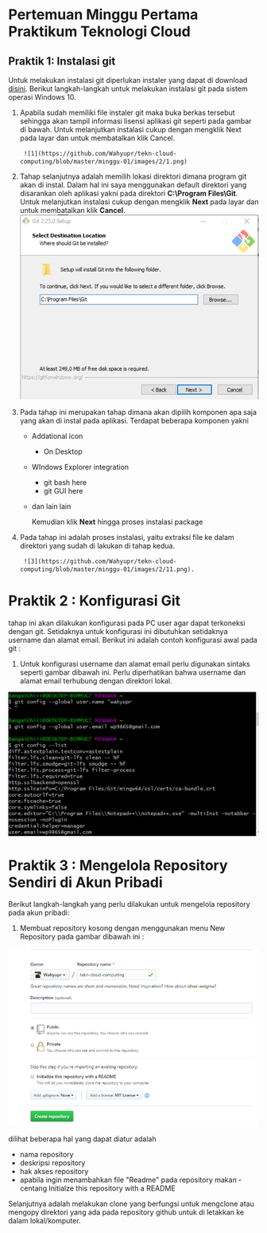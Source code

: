 # Pertemuan Minggu Pertama Praktikum Teknologi Cloud

## Praktik 1: Instalasi git
Untuk melakukan instalasi git diperlukan instaler yang dapat di download [disini](https://git-scm.com/downloads). Berikut langkah-langkah untuk melakukan instalasi git pada sistem operasi Windows 10.

1. Apabila sudah memiliki file instaler git maka buka berkas tersebut sehingga akan tampil informasi lisensi aplikasi git seperti pada gambar di bawah. Untuk melanjutkan instalasi cukup dengan mengklik Next pada layar dan untuk membatalkan klik Cancel.

        ![1](https://github.com/Wahyupr/tekn-cloud-computing/blob/master/minggu-01/images/2/1.png)

2. Tahap selanjutnya adalah memilih lokasi direktori dimana program git akan di instal. Dalam hal ini saya menggunakan default direktori yang disarankan oleh aplikasi yakni pada direktori **C:\Program Files\Git**. Untuk melanjutkan instalasi cukup dengan mengklik **Next** pada layar dan untuk membatalkan klik **Cancel**.
        ![2](https://github.com/Wahyupr/tekn-cloud-computing/blob/master/minggu-01/images/2/2.png)

3. Pada tahap ini merupakan tahap dimana akan dipilih komponen apa saja yang akan di instal pada aplikasi. Terdapat beberapa komponen yakni
    - Addational icon
        - On Desktop
    - WIndows Explorer integration
        - git bash here
        - git GUI here
    - dan lain lain

        Kemudian klik **Next** hingga proses instalasi package
        

4. Pada tahap ini adalah proses instalasi, yaitu extraksi file ke dalam direktori yang sudah di lakukan di tahap kedua.

        ![3](https://github.com/Wahyupr/tekn-cloud-computing/blob/master/minggu-01/images/2/11.png).


# Praktik 2 : Konfigurasi Git
tahap ini akan dilakukan konfigurasi pada PC user agar dapat terkoneksi dengan git. Setidaknya untuk konfigurasi ini dibutuhkan setidaknya username dan alamat email. Berikut ini adalah contoh konfigurasi awal pada git :
1. Untuk konfigurasi username dan alamat email perlu digunakan sintaks seperti gambar dibawah ini. Perlu diperhatikan bahwa username dan alamat email terhubung dengan direktori lokal.

![3](https://github.com/Wahyupr/tekn-cloud-computing/blob/master/minggu-01/images/2/konfig.png)


# Praktik 3 : Mengelola Repository Sendiri di Akun Pribadi

Berikut langkah-langkah yang perlu dilakukan untuk mengelola repository pada akun pribadi:

1. Membuat repository kosong dengan menggunakan menu New Repository pada gambar dibawah ini :

![repo](https://github.com/Wahyupr/tekn-cloud-computing/blob/master/minggu-01/images/3/1.png)

dilihat beberapa hal yang dapat diatur adalah

- nama repository
- deskripsi repository
- hak akses repository
- apabila ingin menambahkan file "Readme" pada repository makan - centang Initialze this repository with a README

Selanjutnya adalah melakukan clone
yang berfungsi untuk mengclone atau mengopy direktori yang ada pada repository github untuk di letakkan ke dalam lokal/komputer.
